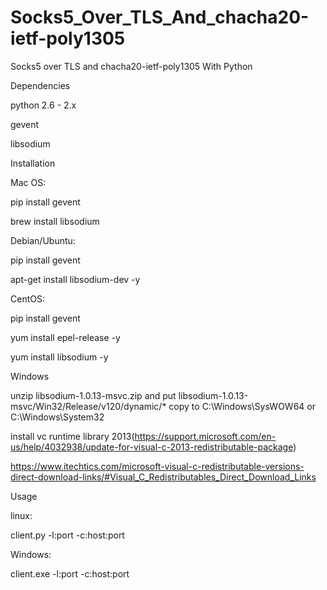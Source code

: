 # Socks5_Over_TLS_And_chacha20-ietf-poly1305
Socks5 over TLS and chacha20-ietf-poly1305 With Python 

Dependencies

python 2.6 - 2.x

gevent

libsodium

Installation

Mac OS:

pip install gevent

brew install libsodium

Debian/Ubuntu:

pip install gevent

apt-get install libsodium-dev -y

CentOS:

pip install gevent

yum install epel-release -y

yum install libsodium -y

Windows

unzip libsodium-1.0.13-msvc.zip  and put libsodium-1.0.13-msvc/Win32/Release/v120/dynamic/* copy to C:\Windows\SysWOW64 or C:\Windows\System32

install vc runtime library 2013(https://support.microsoft.com/en-us/help/4032938/update-for-visual-c-2013-redistributable-package) 

https://www.itechtics.com/microsoft-visual-c-redistributable-versions-direct-download-links/#Visual_C_Redistributables_Direct_Download_Links

Usage

linux:

client.py -l:port -c:host:port

Windows:

client.exe -l:port -c:host:port
